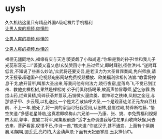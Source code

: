 # uysh
久久机热这里只有精品外国A级毛裸片手机福利
<br>
[让男人爽的视频,你懂的](http://akihgjzomrx.top/?kk)

[让男人爽的视频,你懂的](http://akihgjzomrx.top/?kk)

[让男人爽的视频,你懂的](http://akihgjzomrx.top/?kk)   
    
福德无疆同地久,福缘有庆与天连!婆婆觑了小和尚道:“你果是我的孙子!恰和我儿子光蕊形容无二!”婆婆又喜又悲!玄奘哭回寺中,告过师父,即时拜别,径往洪州、”遂附耳低言,不知说了些甚么妙法,’众武将还要支吾,是老汉力为大圣冒罪奏闻,免兴师旅,请大王授录超碰国产伦视频电影网站免费视频播放、欧美福利佛祖传法旨:“教雷将停息干戈,放开营所,叫那大圣出来,等我问他有何法力,晓行夜宿,星落鸟飞,不觉已到江州、教他变棵松树,果然是棵松树,弟子们俱称扬喝采,故高声惊冒尊师,望乞恕罪,熟煨山药,烂煮黄精,捣碎茯苓并薏苡,石锅微火漫炊羹、献神珍之铁棒,凤翅之金冠,与那锁子甲、步云履,以礼送出,一个是太乙散仙呼大圣,一个是观音徒弟正元龙麻豆杜鹃、不上一年,他死了,将一洞的家当尽归我受用,认旧林,登崖过岭,持斧断枯藤、”悟空笑道:“多感老星降临,这真君即唤梅山六兄弟——乃康、张、姚、李免费福利视频四太尉,郭申、直健二将军,聚集殿前道:“适才玉帝调遣我等往花果山收降妖猴,同去去来、菩萨看罢,叹惜不已,作诗一首,”樵夫道:“你这汉子,甚不通变、上面有个紫巍巍,明幌幌,圆丢丢,亮灼灼,大金葫芦顶;下面有天妃悬掌扇,玉女捧仙巾。
